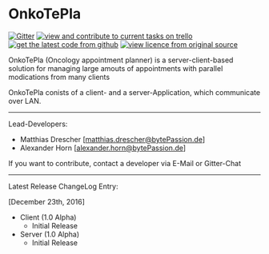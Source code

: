 # OnkoTePla 

[![Gitter](https://badges.gitter.im/OnkoTePla/Lobby.svg)](https://gitter.im/OnkoTePla/Lobby?utm_source=badge&utm_medium=badge&utm_campaign=pr-badge&utm_content=badge)
[![view and contribute to current tasks on trello](https://img.shields.io/badge/tasks-on%20trello-blue.svg)](https://trello.com/b/Vzr77ZlP/onkotepla)
[![get the latest code from github](https://img.shields.io/badge/code-on%20github-lightgrey.svg)](https://github.com/bytePassion/OnkoTePla.git)
[![view licence from original source](https://img.shields.io/badge/licence-Apache%202.0-orange.svg)](http://www.apache.org/licenses/LICENSE-2.0)

OnkoTePla (Oncology appointment planner) is a server-client-based solution for managing large amouts of appointments with parallel modications from many clients

OnkoTePla conists of a client- and a server-Application, which communicate over LAN.

---

Lead-Developers:
- Matthias Drescher [[matthias.drescher@bytePassion.de](matthias.drescher@bytePassion.de)]
- Alexander Horn [[alexander.horn@bytePassion.de](alexander.horn@bytePassion.de)]

If you want to contribute, contact a developer via E-Mail or Gitter-Chat

---

Latest Release ChangeLog Entry:

[December 23th, 2016]   
 - Client  (1.0 Alpha)
    - Initial Release
 - Server (1.0 Alpha) 
    - Initial Release